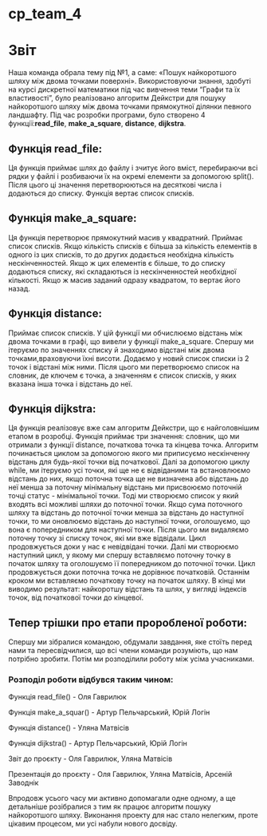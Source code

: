 # cp_team_4
# Звіт

Наша команда обрала тему під №1, а саме: «Пошук найкоротшого шляху між двома точками поверхні». Використовуючи знання, здобуті на курсі дискретної математики під час вивчення теми “Графи та їх властивості”, було реалізовано алгоритм Дейкстри для пошуку найкоротшого шляху між двома точками  прямокутної ділянки певного ландшафту.
Під час розробки програми, було створено 4 функції:**read_file**, **make_a_square**, **distance**, **dijkstra**.

## Функція read_file:
Ця функція приймає шлях до файлу і зчитує його вміст, перебираючи всі рядки у файлі і розбиваючи їх на окремі елементи за допомогою split(). Після цього ці значення перетворюються на десяткові числа і додаються до списку. Функція вертає список списків.

## Функція make_a_square:
Ця функція перетворює прямокутний масив у квадратний. Приймає список списків. Якщо кількість списків є більша за кількість елементів в одного із цих списків, то до других додається необхідна кількість нескінченностей. Якщо ж цих елементів є більше, то до списку додаються списку, які складаються із нескінченностей необхідної кількості. Якщо ж масив заданий одразу квадратом, то вертає його назад.

## Функція distance:
Приймає список списків. У цій функції ми обчислюємо відстань між двома точками в графі, що вивели у функції make_a_square. Спершу ми ітеруємо по значеннях списку й знаходимо відстані між двома точками,враховуючи їхні висоти. Додаємо у новий список списки із 2 точок і відстані між ними. Після цього ми перетворюємо список на словник, де ключем є точка, а значенням є список списків, у яких вказана інша точка і відстань до неї.

## Функція dijkstra:
Ця функція реалізовує вже сам алгоритм Дейкстри, що є найголовнішим етапом в розробці. Функція приймає три значення: словник, що ми отримали з функції distance, початкова точка та кінцева точка. Алгоритм починається циклом за допомогою якого ми приписуємо нескінченну відстань для будь-якої точки від початкової. Далі за допомогою циклу while, ми ітеруємо усі точки, які ще не є відвіданими та встановлюємо відстань до них, якщо поточна точка ще не визначена або відстань до неї менша за поточну мінімальну відстань ми присвоюємо поточній точці статус - мінімальної точки. Тоді ми створюємо список у який входять всі можливі шляхи до поточної точки. Якщо сума поточного шляху та відстань до поточної точки менша за відстань до наступної точки, то ми оновлюємо відстань до наступної точки, оголошуємо, що вона є попередником для наступної точки. Після цього ми видаляємо поточну точку зі списку точок, які ми вже відвідали. Цикл продовжується доки у нас є невідвідані точки. Далі ми створюємо наступний цикл, у якому ми спершу вставляємо поточну точку в початок шляху та оголошуємо її попередником до поточної точки. Цикл продовжується доки поточна точка не дорівнює початковій. Останнім кроком ми вставляємо початкову точку на початок шляху. В кінці ми виводимо результат: найкоротшу відстань та шлях, у вигляді індексів точок, від початкової точки до кінцевої.

## Тепер трішки про етапи проробленої роботи: 
Спершу ми зібралися командою, обдумали завдання, яке стоїть перед нами та пересвідчилися, що всі члени команди розуміють, що нам потрібно зробити. Потім ми розподілили роботу між усіма учасниками.  

### Розподіл роботи відбувся таким чином:
Функція read_file() - Оля Гаврилюк

Функція make_a_squar() - Артур Пельчарський, Юрій Логін

Функція distance() - Уляна Матвісів

Функція dijkstra() - Артур Пельчарський, Юрій Логін

Звіт до проєкту - Оля Гаврилюк, Уляна Матвісів

Презентація до проєкту - Оля Гаврилюк, Уляна Матвісів, Арсеній Заводнік

Впродовж усього часу ми активно допомагали одне одному, а ще детальніше розібралися з тим як працює алгоритм пошуку найкоротшого шляху. Виконання проекту для нас стало нелегким, проте цікавим процесом, ми усі набули нового досвіду. 
